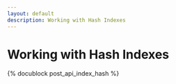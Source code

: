 ```yaml
---
layout: default
description: Working with Hash Indexes
---
```

Working with Hash Indexes
=========================

<!-- js/actions/api-index.js -->
{% docublock post_api_index_hash %}

